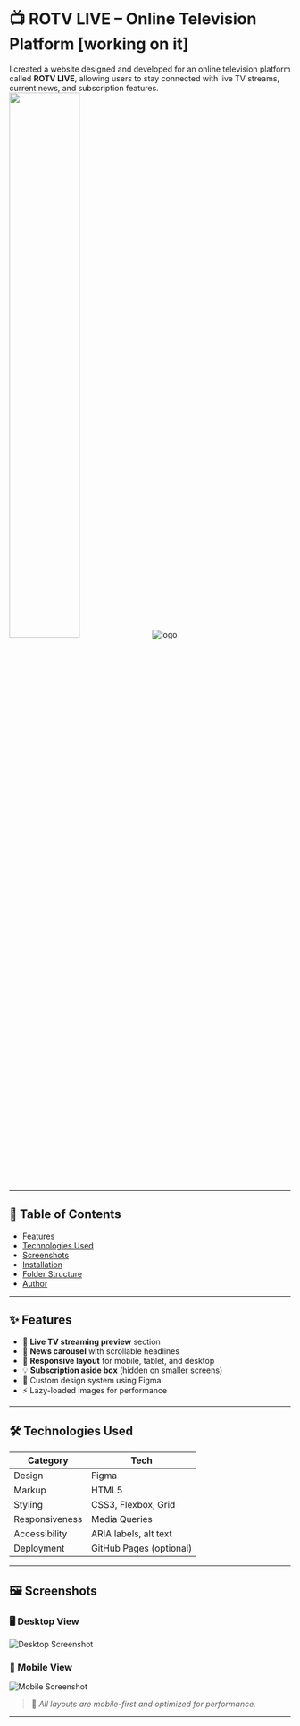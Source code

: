 # 📺 ROTV LIVE – Online Television Platform [working on it]

I created a website designed and developed for an online television platform called **ROTV LIVE**, allowing users to stay connected with live TV streams, current news, and subscription features.
<img src="https://github.com/user-attachments/assets/05356675-2c77-4d8b-8608-7488829436ba" style="width: 50%;">
![logo](https://github.com/user-attachments/assets/05356675-2c77-4d8b-8608-7488829436ba)


---


## 📌 Table of Contents

- [Features](#features)
- [Technologies Used](#technologies-used)
- [Screenshots](#screenshots)
- [Installation](#installation)
- [Folder Structure](#folder-structure)
- [Author](#author)

---

## ✨ Features

- 🎥 **Live TV streaming preview** section
- 📰 **News carousel** with scrollable headlines
- 📱 **Responsive layout** for mobile, tablet, and desktop
- 💡 **Subscription aside box** (hidden on smaller screens)
- 🎨 Custom design system using Figma
- ⚡ Lazy-loaded images for performance

---

## 🛠️ Technologies Used

| Category     | Tech                     |
|--------------|--------------------------|
| Design       | Figma                    |
| Markup       | HTML5                    |
| Styling      | CSS3, Flexbox, Grid      |
| Responsiveness | Media Queries           |
| Accessibility| ARIA labels, alt text    |
| Deployment   | GitHub Pages (optional)  |

---

## 🖼️ Screenshots

### 🖥️ Desktop View
![Desktop Screenshot](./screenshots/desktop.png)

### 📱 Mobile View
![Mobile Screenshot](./screenshots/mobile.png)

> 📌 *All layouts are mobile-first and optimized for performance.*

---

